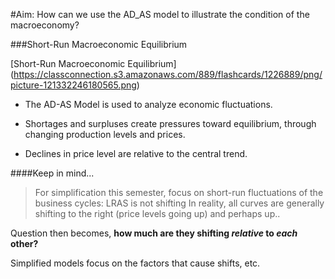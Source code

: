 #Aim: How can we use the AD_AS model to illustrate the condition of the macroeconomy?

###Short-Run Macroeconomic Equilibrium

[Short-Run Macroeconomic Equilibrium] (https://classconnection.s3.amazonaws.com/889/flashcards/1226889/png/picture-121332246180565.png)

- The AD-AS Model is used to analyze economic fluctuations.

- Shortages and surpluses create pressures toward equilibrium, through changing production levels and prices.

- Declines in price level are relative to the central trend.

####Keep in mind...

> For simplification this semester, focus on short-run fluctuations of the business cycles: LRAS is not shifting
In reality, all curves are generally shifting to the right (price levels going up) and perhaps up..

Question then becomes, **how much are they shifting _relative_ to _each_ other?**

Simplified models focus on the factors that cause shifts, etc.
